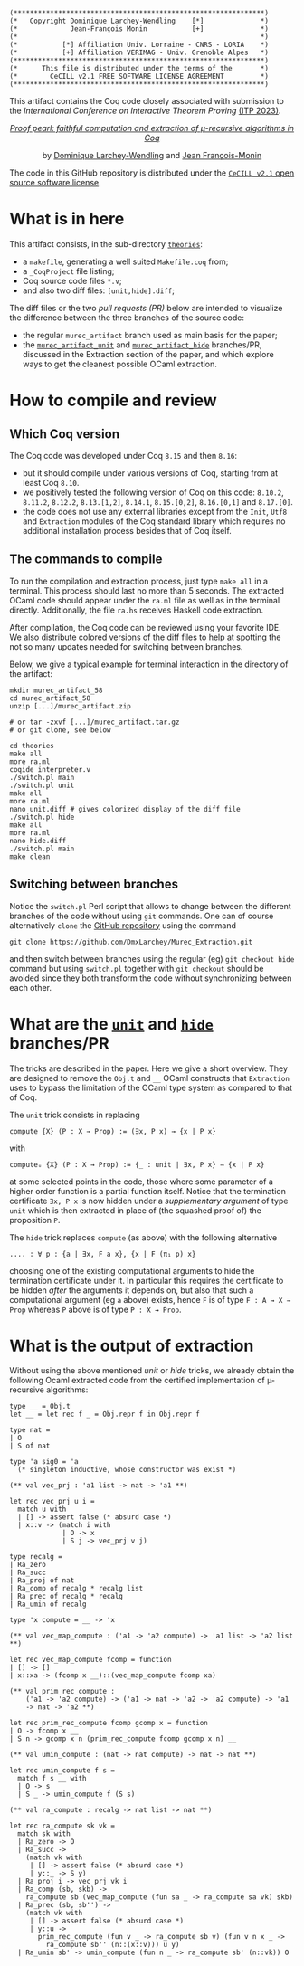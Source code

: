 ```
(**************************************************************)
(*   Copyright Dominique Larchey-Wendling    [*]              *)
(*             Jean-François Monin           [+]              *)
(*                                                            *)
(*           [*] Affiliation Univ. Lorraine - CNRS - LORIA    *)
(*           [+] Affiliation VERIMAG - Univ. Grenoble Alpes   *)
(**************************************************************)
(*      This file is distributed under the terms of the       *)
(*        CeCILL v2.1 FREE SOFTWARE LICENSE AGREEMENT         *)
(**************************************************************)
```

This artifact contains the Coq code closely associated with submission 
to the _International Conference on Interactive Theorem Proving_ 
[(ITP 2023)](https://mizar.uwb.edu.pl/ITP2023/).

<div align="center">
<a href="https://members.loria.fr/DLarchey/files/papers/ITP_2023_paper_58.pdf">
<i>Proof pearl: faithful computation and extraction of µ-recursive algorithms in Coq</i></a>

by [Dominique Larchey-Wendling](http://www.loria.fr/~larchey) and [Jean François-Monin](http://www-verimag.imag.fr/~monin)
</div>

The code in this GitHub repository is distributed under the
[`CeCILL v2.1` open source software license](Licence_CeCILL_V2.1-en.txt).

# What is in here

This artifact consists, in the sub-directory [`theories`](theories):
+ a `makefile`, generating a well suited `Makefile.coq` from;
+ a `_CoqProject` file listing;
+ Coq source code files `*.v`;
+ and also two diff files: `[unit,hide].diff`;

The diff files or the two _pull requests (PR)_ below are intended to visualize 
the difference between the three branches of the source code:
+ the regular `murec_artifact` branch used as main basis for the paper;
+ the [`murec_artifact_unit`](https://github.com/DmxLarchey/Murec_Extraction/pull/1) 
  and [`murec_artifact_hide`](https://github.com/DmxLarchey/Murec_Extraction/pull/2) 
  branches/PR, discussed in the Extraction section of the paper, and which explore
  ways to get the cleanest possible OCaml extraction.

# How to compile and review

## Which Coq version
  
The Coq code was developed under Coq `8.15` and then `8.16`: 
- but it should compile under various versions of Coq, 
  starting from at least Coq `8.10`. 
- we positively tested the following version of
  Coq on this code: `8.10.2`, `8.11.2`, `8.12.2`, 
     `8.13.[1,2]`, `8.14.1`, `8.15.[0,2]`, `8.16.[0,1]` and `8.17.[0]`.
- the code does not use any external libraries except 
  from the `Init`, `Utf8` and `Extraction` modules of the 
  Coq standard library which requires no additional
  installation process besides that of Coq itself.

## The commands to compile

To run the compilation and extraction process,
just type `make all` in a terminal. This process 
should last no more than 5 seconds. The extracted 
OCaml code should appear under the `ra.ml` file as 
well as in the terminal directly. Additionally, the
file `ra.hs` receives Haskell code extraction.

After compilation, the Coq code can be reviewed using 
your favorite IDE. We also distribute colored versions 
of the diff files to help at spotting the not so many 
updates needed for switching between branches.

Below, we give a typical example for terminal interaction 
in the directory of the artifact:

```
mkdir murec_artifact_58
cd murec_artifact_58
unzip [...]/murec_artifact.zip 

# or tar -zxvf [...]/murec_artifact.tar.gz
# or git clone, see below

cd theories
make all
more ra.ml
coqide interpreter.v
./switch.pl main
./switch.pl unit
make all
more ra.ml
nano unit.diff # gives colorized display of the diff file 
./switch.pl hide
make all
more ra.ml
nano hide.diff
./switch.pl main
make clean
```

## Switching between branches

Notice the `switch.pl` Perl script that allows to 
change between the different branches of the code without
using `git` commands. One can of course alternatively
`clone` the [GitHub repository](https://github.com/DmxLarchey/Murec_Extraction/)
using the command 

```
git clone https://github.com/DmxLarchey/Murec_Extraction.git
```

and then switch between branches using the regular (eg)
`git checkout hide` command but using `switch.pl` together 
with `git checkout` should be avoided since they both 
transform the code without synchronizing between each other.

# What are the [`unit`](https://github.com/DmxLarchey/Murec_Extraction/pull/1) and [`hide`](https://github.com/DmxLarchey/Murec_Extraction/pull/2) branches/PR

The tricks are described in the paper. Here we give a
short overview. They are designed to remove the `Obj.t`
and `__` OCaml constructs that `Extraction` uses to 
bypass the limitation of the OCaml type system as 
compared to that of Coq.

The `unit` trick consists in replacing 

```
compute {X} (P : X → Prop) := (∃x, P x) → {x | P x}
```

with

```
computeᵤ {X} (P : X → Prop) := {_ : unit | ∃x, P x} → {x | P x}
```

at some selected points in the code, those where some
parameter of a higher order function is a partial
function itself. Notice that the termination certificate
`∃x, P x` is now hidden under a _supplementary argument_ of type
`unit` which is then extracted in place of (the squashed 
proof of) the proposition `P`.

The `hide` trick replaces `compute` (as above) with the following
alternative

```
.... : ∀ p : {a | ∃x, F a x}, {x | F (π₁ p) x}
```

choosing one of the existing computational arguments to hide 
the termination certificate under it. In particular this
requires the certificate to be hidden _after_ the arguments
it depends on, but also that such a computational argument
(eg `a` above) exists, hence `F` is of type `F : A → X → Prop` 
whereas `P` above is of type `P : X → Prop`.

# What is the output of extraction

Without using the above mentioned _unit_ or _hide_ tricks, 
we already obtain the following Ocaml extracted code from the
certified implementation of µ-recursive algorithms:

```
type __ = Obj.t
let __ = let rec f _ = Obj.repr f in Obj.repr f

type nat =
| O
| S of nat

type 'a sig0 = 'a
  (* singleton inductive, whose constructor was exist *)

(** val vec_prj : 'a1 list -> nat -> 'a1 **)

let rec vec_prj u i =
  match u with
  | [] -> assert false (* absurd case *)
  | x::v -> (match i with
             | O -> x
             | S j -> vec_prj v j)

type recalg =
| Ra_zero
| Ra_succ
| Ra_proj of nat
| Ra_comp of recalg * recalg list
| Ra_prec of recalg * recalg
| Ra_umin of recalg

type 'x compute = __ -> 'x

(** val vec_map_compute : ('a1 -> 'a2 compute) -> 'a1 list -> 'a2 list **)

let rec vec_map_compute fcomp = function
| [] -> []
| x::xa -> (fcomp x __)::(vec_map_compute fcomp xa)

(** val prim_rec_compute :
    ('a1 -> 'a2 compute) -> ('a1 -> nat -> 'a2 -> 'a2 compute) -> 'a1
    -> nat -> 'a2 **)

let rec prim_rec_compute fcomp gcomp x = function
| O -> fcomp x __
| S n -> gcomp x n (prim_rec_compute fcomp gcomp x n) __

(** val umin_compute : (nat -> nat compute) -> nat -> nat **)

let rec umin_compute f s =
  match f s __ with
  | O -> s
  | S _ -> umin_compute f (S s)

(** val ra_compute : recalg -> nat list -> nat **)

let rec ra_compute sk vk =
  match sk with
  | Ra_zero -> O
  | Ra_succ ->
    (match vk with
     | [] -> assert false (* absurd case *)
     | y::_ -> S y)
  | Ra_proj i -> vec_prj vk i
  | Ra_comp (sb, skb) ->
    ra_compute sb (vec_map_compute (fun sa _ -> ra_compute sa vk) skb)
  | Ra_prec (sb, sb'') ->
    (match vk with
     | [] -> assert false (* absurd case *)
     | y::u ->
       prim_rec_compute (fun v _ -> ra_compute sb v) (fun v n x _ ->
         ra_compute sb'' (n::(x::v))) u y)
  | Ra_umin sb' -> umin_compute (fun n _ -> ra_compute sb' (n::vk)) O
```

